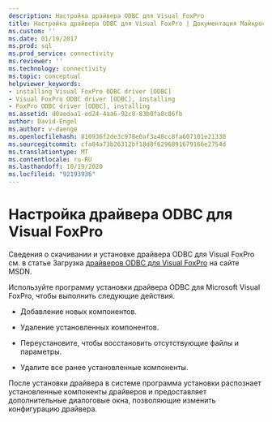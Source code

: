 ```yaml
---
description: Настройка драйвера ODBC для Visual FoxPro
title: Настройка драйвера ODBC для Visual FoxPro | Документация Майкрософт
ms.custom: ''
ms.date: 01/19/2017
ms.prod: sql
ms.prod_service: connectivity
ms.reviewer: ''
ms.technology: connectivity
ms.topic: conceptual
helpviewer_keywords:
- installing Visual FoxPro ODBC driver [ODBC]
- Visual FoxPro ODBC driver [ODBC], installing
- FoxPro ODBC driver [ODBC], installing
ms.assetid: d0aedaa1-ed24-4aa6-92c8-83b0fa8c86fb
author: David-Engel
ms.author: v-daenge
ms.openlocfilehash: 810936f2de3c978e0af3a48cc8fa607101e21330
ms.sourcegitcommit: cfa04a73b26312bf18d8f6296891679166e2754d
ms.translationtype: MT
ms.contentlocale: ru-RU
ms.lasthandoff: 10/19/2020
ms.locfileid: "92193936"
---
```

# <a name="setting-up-the-visual-foxpro-odbc-driver"></a>Настройка драйвера ODBC для Visual FoxPro
Сведения о скачивании и установке драйвера ODBC для Visual FoxPro см. в статье Загрузка [драйверов ODBC для Visual FoxPro](/previous-versions/visualstudio/foxpro/mt490121(v=msdn.10)) на сайте MSDN.  
  
 Используйте программу установки драйвера ODBC для Microsoft Visual FoxPro, чтобы выполнить следующие действия.  
  
-   Добавление новых компонентов.  
  
-   Удаление установленных компонентов.  
  
-   Переустановите, чтобы восстановить отсутствующие файлы и параметры.  
  
-   Удалите все ранее установленные компоненты.  
  
 После установки драйвера в системе программа установки распознает установленные компоненты драйверов и предоставляет дополнительные диалоговые окна, позволяющие изменить конфигурацию драйвера.